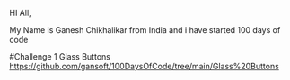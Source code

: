 HI All,

My Name is Ganesh Chikhalikar  from India and i have started 100 days of code

#Challenge 1
Glass Buttons
https://github.com/gansoft/100DaysOfCode/tree/main/Glass%20Buttons


